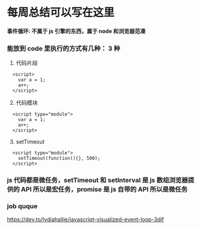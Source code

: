 <!--
 * @Descripttion:
 * @version:
 * @Author: tina.cai
 * @Date: 2020-04-13 22:56:46
 * @LastEditors: tina.cai
 * @LastEditTime: 2020-05-04 18:42:56
 -->

# 每周总结可以写在这里

#### 事件循环: 不属于 js 引擎的东西，属于 node 和浏览器范凑

### 能放到 code 里执行的方式有几种： 3 种

1. 代码片段

```
  <script>
    var a = 1;
    a++;
  </script>
```

2. 代码模块

```
  <script type="module">
    var a = 1;
    a++;
  </script>
```

3. setTimeout

```
  <script type="module">
    setTimeout(function(){}, 500);
  </script>
```

### js 代码都是微任务，setTimeout 和 setInterval 是 js 数组浏览器提供的 API 所以是宏任务，promise 是 js 自带的 API 所以是微任务

### job quque

https://dev.to/lydiahallie/javascript-visualized-event-loop-3dif

